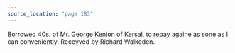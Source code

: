 ```yaml
---
source_location: "page 183"
---
```

Borrowed 40s. of Mr. George Kenion of Kersal, to repay againe as sone as I can
conveniently. Receyved by Richard Walkeden.
